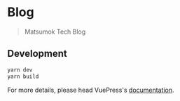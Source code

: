 # Blog

> Matsumok Tech Blog

## Development

```bash
yarn dev
yarn build
```

For more details, please head VuePress's [documentation](https://v1.vuepress.vuejs.org/).

